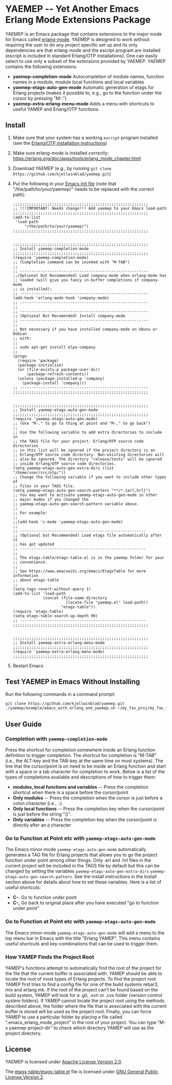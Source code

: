
YAEMEP -- Yet Another Emacs Erlang Mode Extensions Package
==========================================================

YAEMEP is an Emacs package that contains extensions to the major mode
for Emacs called
[erlang-mode](https://erlang.org/doc/apps/tools/erlang_mode_chapter.html). YAEMEP
is designed to work without requiring the user to do any project
specific set up and its only dependencies are that erlang-mode and the
escript program are installed (escript is included in standard
Erlang/OTP installations). One can easily select to use only a subset
of the extensions provided by YAEMEP. YAEMEP contains the following
extensions:

* **yaemep-completion-mode** Autocompletion of module names, function
  names in a module, module local functions and local variables
* **yaemep-etags-auto-gen-mode** Automatic generation of etags for
  Erlang projects (makes it possible to, e.g., go to the function
  under the cursor by pressing "M-.")
* **yaemep-extra-erlang-menu-mode** Adds a menu with shortcuts to
  useful YAMEP and Erlang/OTP functions.

Install
-------

1. Make sure that your system has a working `escript` program
   installed (see the [Erlang/OTP installation
   instructions](http://erlang.org/doc/installation_guide/INSTALL.html))
2. Make sure erlang-mode is installed correctly:
   https://erlang.org/doc/apps/tools/erlang_mode_chapter.html
3. Download YAEMEP (e.g., by running `git clone https://github.com/kjellwinblad/yaemep.git`)
4. Put the following in your [Emacs init
   file](https://www.gnu.org/software/emacs/manual/html_node/emacs/Init-File.html)
   (note that "/the/path/to/your/yaemep/" needs to be replaced with
   the correct path):

   ```elisp
   ;;;;;;;;;;;;;;;;;;;;;;;;;;;;;;;;;;;;;;;;;;;;;;;;;;;;;;;;;;;
   ;; !!!IMPORTANT: Needs change!!! Add yaemep to your Emacs load-path
   ;;;;;;;;;;;;;;;;;;;;;;;;;;;;;;;;;;;;;;;;;;;;;;;;;;;;;;;;;;;
   (add-to-list
    'load-path
        "/the/path/to/your/yaemep/")
   ;;;;;;;;;;;;;;;;;;;;;;;;;;;;;;;;;;;;;;;;;;;;;;;;;;;;;;;;;;;


   ;;;;;;;;;;;;;;;;;;;;;;;;;;;;;;;;;;;;;;;;;;;;;;;;;;;;;;;;;;;
   ;; Install yaemep-completion-mode
   ;;;;;;;;;;;;;;;;;;;;;;;;;;;;;;;;;;;;;;;;;;;;;;;;;;;;;;;;;;;
   (require 'yaemep-completion-mode)
   ;; (Completion command can be invoked with "M-TAB")
   ;;
   ;; --------------------------------------------------------
   ;;(Optional but Recommended) Load company-mode when erlang-mode has
   ;; loaded (will give you fancy in-buffer completions if company-mode
   ;; is installed):
   ;; --------------------------------------------------------
   (add-hook 'erlang-mode-hook 'company-mode)
   ;; --------------------------------------------------------
   ;;
   ;; --------------------------------------------------------
   ;; (Optional But Recomended) Install company-mode
   ;; --------------------------------------------------------
   ;;
   ;; Not necessary if you have installed company-mode on Ubunu or Debian
   ;; with:
   ;;
   ;; sudo apt-get install elpa-company
   ;;
   (progn
     (require 'package)
     (package-initialize)
     (or (file-exists-p package-user-dir)
         (package-refresh-contents))
     (unless (package-installed-p 'company)
       (package-install 'company)))
   ;; --------------------------------------------------------
   ;;;;;;;;;;;;;;;;;;;;;;;;;;;;;;;;;;;;;;;;;;;;;;;;;;;;;;;;;;;


   ;;;;;;;;;;;;;;;;;;;;;;;;;;;;;;;;;;;;;;;;;;;;;;;;;;;;;;;;;;;
   ;; Install yaemep-etags-auto-gen-mode
   ;;;;;;;;;;;;;;;;;;;;;;;;;;;;;;;;;;;;;;;;;;;;;;;;;;;;;;;;;;;
   (require 'yaemep-etags-auto-gen-mode)
   ;; (Use "M-." to go to thing at point and "M-," to go back")
   ;;
   ;; Use the following variable to add extra directories to include in
   ;; the TAGS file for your project. Erlang/OTP source code directories
   ;; in this list will be ignored if the project directory is an
   ;; Erlang/OTP source code directory. Non-existing directories will
   ;; also be ignored. The directory "release/tests" will be ignored
   ;; inside Erlang/OTP source code directories.
   (setq yaemep-etags-auto-gen-extra-dirs (list "/home/user/src/otp/"))
   ;; Change the following variable if you want to include other types of
   ;; files in your TAGS file.
   (setq yaemep-etags-auto-gen-search-pattern "**/*.{erl,hrl}")
   ;; You may want to activate yaemep-etags-auto-gen-mode in other
   ;; major modes if you changed the
   ;; yaemep-etags-auto-gen-search-pattern variable above.
   ;;
   ;; For example:
   ;;
   ;;(add-hook 'c-mode 'yaemep-etags-auto-gen-mode)
   ;;
   ;; -------------------------------------------------------
   ;; (Optional but Recommended) Load etags file automatically after it
   ;; has got updated
   ;; -------------------------------------------------------
   ;;
   ;; The etags-table/etags-table.el is in the yaemep folder for your
   ;; convenience.
   ;;
   ;; See https://www.emacswiki.org/emacs/EtagsTable for more information
   ;; about etags-table
   ;;
   (setq tags-revert-without-query 1)
   (add-to-list 'load-path
                (concat (file-name-directory
                          (locate-file "yaemep.el" load-path))
                        "etags-table"))
   (require 'etags-table)
   (setq etags-table-search-up-depth 99)
   ;; -------------------------------------------------------
   ;;;;;;;;;;;;;;;;;;;;;;;;;;;;;;;;;;;;;;;;;;;;;;;;;;;;;;;;;;;


   ;;;;;;;;;;;;;;;;;;;;;;;;;;;;;;;;;;;;;;;;;;;;;;;;;;;;;;;;;;;
   ;; Install yaemep-extra-erlang-menu-mode
   ;;;;;;;;;;;;;;;;;;;;;;;;;;;;;;;;;;;;;;;;;;;;;;;;;;;;;;;;;;;
   (require 'yaemep-extra-erlang-menu-mode)
   ;;;;;;;;;;;;;;;;;;;;;;;;;;;;;;;;;;;;;;;;;;;;;;;;;;;;;;;;;;;
   ```
5. Restart Emacs


Test YAEMEP in Emacs Without Installing
---------------------------------------

Run the following commands in a command prompt:

```bash
git clone https://github.com/kjellwinblad/yaemep.git
./yaemep/example/emacs_with_erlang_and_yaemep.sh ~/my_fav_proj/my_fav_file.erl
```


User Guide
----------

### Completion with `yaemep-completion-mode`

Press the shortcut for completion somewhere inside an Erlang function
definition to trigger completion. The shortcut for completion is
"M-TAB" (i.e., the ALT-key and the TAB-key at the same time on most
systems). The line that the cursor/point is on need to be inside an
Erlang function and start with a space or a tab character for
completion to work. Below is a list of the types of completions
available and descriptions of how to trigger them:

* **modules, local functions and variables** -- Press the completion
  shortcut when there is a space before the cursor/point
* **Only modules** -- Press the completion when the cursor is just before
  a colon character (i.e., `:`).
* **Only local functions** -- Press the completion key when the
  cursor/point is just before the string "()".
* **Only variables** -- Press the completion key when the cursor/point
  is directly after an `@` character

### Go to Function at Point etc with `yaemep-etags-auto-gen-mode`

The Emacs minor-mode `yaemep-etags-auto-gen-mode` automatically
generates a TAG file for Erlang projects that allows you to go the
project function under point among other things. Only .erl and .hrl
files in the current project will be included in the TAGS file by
default but this can be changed by setting the variables
`yaemep-etags-auto-gen-extra-dirs`
`yaemep-etags-auto-gen-search-pattern`. See the install instructions
in the Install section above for details about how to set these
variables. Here is a list of useful shortcuts:

* **C-.** Go to function under point
* **C-,** Go back to original place after you have executed "go to
  function under point"

### Go to Function at Point etc with `yaemep-etags-auto-gen-mode`

The Emacs minor-mode `yaemep-etags-auto-gen-mode` will add a menu to
the top menu bar in Emacs with the title "Erlang YAMEP". This menu
contains useful shortcuts and key-combinations that can be used to
trigger them.

### How YAMEP Finds the Project Root

YAMEP's functions attempt to automatically find the root of the
project for the file that the current buffer is associated
with. YAMEP should be able to locate the root of most types of Erlang
projects. To find the project root YAMEP first tries to find a config
file for one of the build systems rebar3, mix and erlang.mk. If the
root of the project can't be found based on the build system, YAMEP
will look for a .git, .svn or .cvs folder (version control system
folders). If YAMEP cannot locate the project root using the methods
described above, the folder where the file that is associated with the
current buffer is stored will be used as the project root. Finally,
you can force YAMEP to use a particular folder by placing a file
called ".emacs_erlang_mode_project" in the root of your project. You
can type \"M-x yaemep-project-dir\" to check which directory YAMEP
will use as the project directory.

License
-------

YAEMEP is licensed under [Apache License Version 2.0](LICENSE.txt).

The [etags-table/etags-table.el](etags-table/etags-table.el) file is
licensed under [GNU General Public License Version
2](etags-table/LICENSE).
